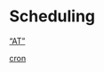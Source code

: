 # Scheduling

[“AT”](Scheduling%20f854e7924aba4311acc3da106e3b7c61/%E2%80%9CAT%E2%80%9D%20b83f9479e59c4a63a33e279f22e397ef.md)

[cron](Scheduling%20f854e7924aba4311acc3da106e3b7c61/cron%200381517c7c0f4dcfa397c3dadd97873a.md)